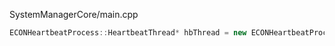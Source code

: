SystemManagerCore/main.cpp

```c++
ECONHeartbeatProcess::HeartbeatThread* hbThread = new ECONHeartbeatProcess::HeartbeatThread(&factory, handler, mqThread, properties);
```
